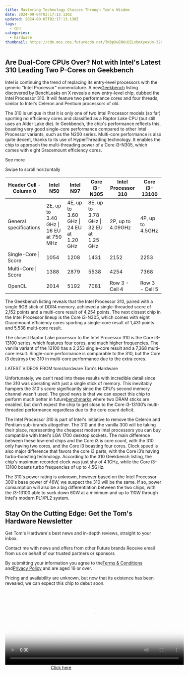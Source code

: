 ```yaml
---
title: Mastering Technology Choices Through Tom's Wisdom
date: 2024-09-04T02:17:13.130Z
updated: 2024-09-05T02:17:13.130Z
tags:
  - cpu
categories:
  - hardware
thumbnail: https://cdn.mos.cms.futurecdn.net/TN3pXwEN6cDZLxbmXyoxUn-320-80.png
---
```


## Are Dual-Core CPUs Over? Not with Intel's Latest 310 Leading Two P-Cores on Geekbench

Intel is continuing the trend of replacing its entry-level processors with the generic "Intel Processor" nomenclature. A new[Geekbench](https://x.com/BenchLeaks/status/1811274720567853442) listing discovered by BenchLeaks on X reveals a new entry-level chip, dubbed the Intel Processor 310\. It will feature two performance cores and four threads, similar to Intel's Celeron and Pentium processors of old.

 The 310 is unique in that it is only one of two Intel Processor models (so far) sporting no efficiency cores and classified as a Raptor Lake CPU (but still uses an Alder Lake die). In Geekbench, the chip's performance reflects this, boasting very good single-core performance compared to other Intel Processor variants, such as the N200 series. Multi-core performance is also quite decent, thanks to its use of HyperThreading technology. It enables the chip to approach the multi-threading power of a Core i3-N305, which comes with eight Gracemount efficiency cores.

 See more

 Swipe to scroll horizontally

| Header Cell - Column 0 | Intel N50                              | Intel N97                               | Core i3-N305                            | Intel Processor 310 | Core i3-13100    |
| ---------------------- | -------------------------------------- | --------------------------------------- | --------------------------------------- | ------------------- | ---------------- |
| General specifications | 2E, up to 3.40 GHz \| 16 EU at 750 MHz | 4E, up to 3.60 GHz \| 24 EU at 1.20 GHz | 8E, up to 3.78 GHz \| 32 EU at 1.25 GHz | 2P, up to 4.09GHz   | 4P, up to 4.5GHz |
| Single-Core \| Score   | 1054                                   | 1208                                    | 1431                                    | 2152                | 2253             |
| Multi-Core \| Score    | 1388                                   | 2879                                    | 5538                                    | 4254                | 7368             |
| OpenCL                 | 2014                                   | 5192                                    | 7081                                    | Row 3 - Cell 4      | Row 3 - Cell 5   |

 The Geekbench listing reveals that the Intel Processor 310, paired with a single 8GB stick of DDR4 memory, achieved a single-threaded score of 2,152 points and a multi-core result of 4,254 points. The next closest chip in the Intel Processor lineup is the Core i3-N305, which comes with eight Gracemount efficiency cores sporting a single-core result of 1,431 points and 5,538 multi-core result.

 The closest Raptor Lake processor to the Intel Processor 310 is the Core i3-13100 series, which features four cores, and much higher frequencies. The vanilla variant of the 13100 has a 2,253 single-core result and a 7,368 multi-core result. Single-core performance is comparable to the 310, but the Core i3 destroys the 310 in multi-core performance due to the extra cores.

 LATEST VIDEOS FROM tomshardware Tom's Hardware

 Unfortunately, we can't read into these results with incredible detail since the 310 was operating with just a single stick of memory. This inevitably hampers the 310's score significantly since the CPU's second memory channel wasn't used. The good news is that we can expect this chip to perform much better in future[benchmarks](https://www.tomshardware.com/tag/benchmark) where two DRAM sticks are enabled, but don’t expect the chip to get close to the Core i3-13100’s multi-threaded performance regardless due to the core count deficit.

 The Intel Processor 310 is part of Intel's initiative to remove the Celeron and Pentium sub-brands altogether. The 310 and the vanilla 300 will be taking their place, representing the cheapest modern Intel processors you can buy compatible with Intel's LGA 1700 desktop sockets. The main difference between these low-end chips and the Core i3 is core count, with the 310 only having two cores, and the Core i3 boasting four cores. Clock speed is also major difference that favors the core i3 parts, with the Core i3’s having turbo-boosting technology. According to the 310 Geekbench listing, the chip's maximum recorded clock was just shy of 4.1GHz, while the Core i3-13100 boasts turbo frequencies of up to 4.5GHz.

 The 310's power rating is unknown, however based on the Intel Processor 300's base power of 46W, we suspect the 310 will be the same. If so, power consumption will also be a big differentiation between the two chips, with the i3-13100 able to suck down 60W at a minimum and up to 110W through Intel's modern PL1/PL2 system.

## Stay On the Cutting Edge: Get the Tom's Hardware Newsletter

 Get Tom's Hardware's best news and in-depth reviews, straight to your inbox.

 Contact me with news and offers from other Future brands  Receive email from us on behalf of our trusted partners or sponsors

 By submitting your information you agree to the[Terms & Conditions](https://futureplc.com/terms-conditions/) and[Privacy Policy](https://futureplc.com/privacy-policy/) and are aged 16 or over.

 Pricing and availability are unknown, but now that its existence has been revealed, we can expect this chip to debut soon.


<ins class="adsbygoogle"
     style="display:block"
     data-ad-format="autorelaxed"
     data-ad-client="ca-pub-7571918770474297"
     data-ad-slot="1223367746"></ins>



<ins class="adsbygoogle"
     style="display:block"
     data-ad-client="ca-pub-7571918770474297"
     data-ad-slot="8358498916"
     data-ad-format="auto"
     data-full-width-responsive="true"></ins>



<!-- affiliate ads begin -->
<span id="1982596">
					<video width="576" height="240" style="cursor:pointer"
           poster="//a.impactradius-go.com/display-clicktoplayimage/1982596.png"
           onclick="if(!this.playClicked){this.play();this.setAttribute('controls',true);this.playClicked=true;}">
	   <source src="//a.impactradius-go.com/display-ad/22993-1982596">
	   <img src="//a.impactradius-go.com/display-clicktoplayimage/1982596.png" style="border: none; height: 100%; width: 100%; object-fit: contain">
	</video>
	<div style="width:360px;text-align:center"><a href="javascript:window.open(decodeURIComponent('https%3A%2F%2Fhomestyler.sjv.io%2Fc%2F5597632%2F1982596%2F22993'), '_blank');void(0);">Click here</a></div>
</span>
<img height="0" width="0" src="https://imp.pxf.io/i/5597632/1982596/22993" style="position:absolute;visibility:hidden;" border="0" />
<!-- affiliate ads end -->